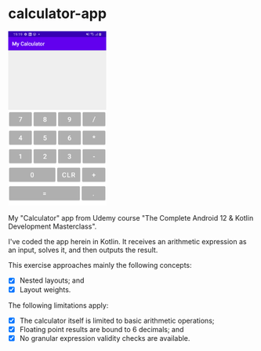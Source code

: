 # calculator-app

<img src="app.png" width="200" />

My "Calculator" app from Udemy course "The Complete Android 12 &amp; Kotlin Development Masterclass".

I've coded the app herein in Kotlin. It receives an arithmetic expression as an input, solves it, and then outputs the result.

This exercise approaches mainly the following concepts:

- [X] Nested layouts; and
- [X] Layout weights.

The following limitations apply: 

- [X] The calculator itself is limited to basic arithmetic operations;
- [X] Floating point results are bound to 6 decimals; and
- [X] No granular expression validity checks are available. 
